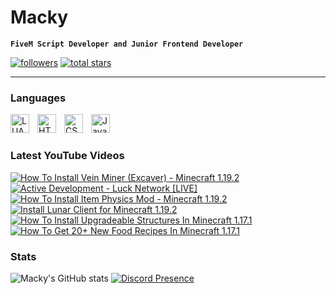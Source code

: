 # Macky

**`FiveM Script Developer and Junior Frontend Developer`**

   <p align="left">
      <a href="https://github.com/ImMacky?tab=followers">
         <img alt="followers" title="Follow me on Github" src="https://custom-icon-badges.demolab.com/github/followers/ImMacky?color=236ad3&labelColor=1155ba&style=for-the-badge&logo=person-add&label=Follow&logoColor=white"/></a>
      <a href="https://github.com/ImMacky?tab=repositories&sort=stargazers">
         <img alt="total stars" title="Total stars on GitHub" src="https://custom-icon-badges.demolab.com/github/stars/ImMacky?color=55960c&style=for-the-badge&labelColor=488207&logo=star"/></a>
   </p>

---

### Languages

<img align="left" alt="LUA" width="30px" style="padding-right:10px;" src="https://cdn.jsdelivr.net/gh/devicons/devicon/icons/lua/lua-plain-wordmark.svg" />
<img align="left" alt="HTML" width="30px" style="padding-right:10px;" src="https://cdn.jsdelivr.net/gh/devicons/devicon/icons/html5/html5-plain.svg" />
<img align="left" alt="CSS" width="30px" style="padding-right:10px;" src="https://cdn.jsdelivr.net/gh/devicons/devicon/icons/css3/css3-plain.svg" />
<img align="left" alt="JavaScript" width="30px" style="padding-right:10px;" src="https://cdn.jsdelivr.net/gh/devicons/devicon/icons/javascript/javascript-plain.svg" />
<br />

#

### Latest YouTube Videos

<!-- BEGIN YOUTUBE-CARDS -->
[![How To Install Vein Miner (Excaver) - Minecraft 1.19.2](https://ytcards.demolab.com/?id=Zk5NiGkNUlU&title=How+To+Install+Vein+Miner+%28Excaver%29+-+Minecraft+1.19.2&lang=en&timestamp=1662317102&background_color=%230d1117&title_color=%23ffffff&stats_color=%23dedede&max_title_lines=1&width=250&border_radius=5&duration=156 "How To Install Vein Miner (Excaver) - Minecraft 1.19.2")](https://www.youtube.com/watch?v=Zk5NiGkNUlU)
[![Active Development - Luck Network [LIVE]](https://ytcards.demolab.com/?id=hQ_4y1miofM&title=Active+Development+-+Luck+Network+%5BLIVE%5D&lang=en&timestamp=1662177277&background_color=%230d1117&title_color=%23ffffff&stats_color=%23dedede&max_title_lines=1&width=250&border_radius=5&duration=0 "Active Development - Luck Network [LIVE]")](https://www.youtube.com/watch?v=hQ_4y1miofM)
[![How To Install Item Physics Mod - Minecraft 1.19.2](https://ytcards.demolab.com/?id=ttCvuIWHmcM&title=How+To+Install+Item+Physics+Mod+-+Minecraft+1.19.2&lang=en&timestamp=1662151267&background_color=%230d1117&title_color=%23ffffff&stats_color=%23dedede&max_title_lines=1&width=250&border_radius=5&duration=149 "How To Install Item Physics Mod - Minecraft 1.19.2")](https://www.youtube.com/watch?v=ttCvuIWHmcM)
[![Install Lunar Client for Minecraft 1.19.2](https://ytcards.demolab.com/?id=ktvdA1FBvl0&title=Install+Lunar+Client+for+Minecraft+1.19.2&lang=en&timestamp=1651540405&background_color=%230d1117&title_color=%23ffffff&stats_color=%23dedede&max_title_lines=1&width=250&border_radius=5&duration=192 "Install Lunar Client for Minecraft 1.19.2")](https://www.youtube.com/watch?v=ktvdA1FBvl0)
[![How To Install Upgradeable Structures In Minecraft 1.17.1](https://ytcards.demolab.com/?id=wewfjiuYwwA&title=How+To+Install+Upgradeable+Structures+In+Minecraft+1.17.1&lang=en&timestamp=1633967102&background_color=%230d1117&title_color=%23ffffff&stats_color=%23dedede&max_title_lines=1&width=250&border_radius=5&duration=132 "How To Install Upgradeable Structures In Minecraft 1.17.1")](https://www.youtube.com/watch?v=wewfjiuYwwA)
[![How To Get 20+ New Food Recipes In Minecraft 1.17.1](https://ytcards.demolab.com/?id=_SoI5hYxrbo&title=How+To+Get+20%2B+New+Food+Recipes+In+Minecraft+1.17.1&lang=en&timestamp=1633794301&background_color=%230d1117&title_color=%23ffffff&stats_color=%23dedede&max_title_lines=1&width=250&border_radius=5&duration=120 "How To Get 20+ New Food Recipes In Minecraft 1.17.1")](https://www.youtube.com/watch?v=_SoI5hYxrbo)
<!-- END YOUTUBE-CARDS -->

### Stats

![Macky's GitHub stats](https://github-readme-stats.vercel.app/api?username=immacky&show_icons=true&theme=dark)
[![Discord Presence](https://lanyard.cnrad.dev/api/721050757721227264)](https://discord.com/users/721050757721227264)

#

[youtube]: https://www.youtube.com/@ImMacky0